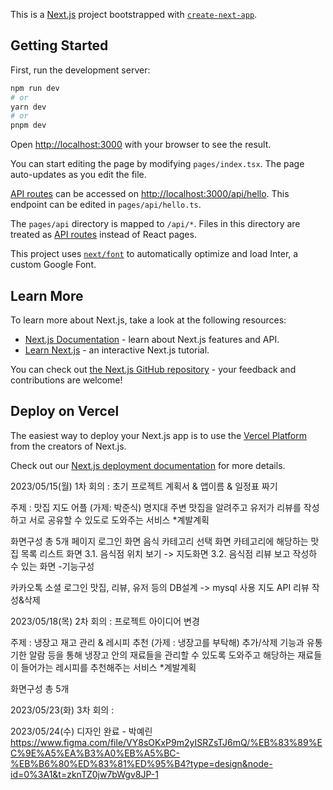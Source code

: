 This is a [Next.js](https://nextjs.org/) project bootstrapped with [`create-next-app`](https://github.com/vercel/next.js/tree/canary/packages/create-next-app).

## Getting Started

First, run the development server:

```bash
npm run dev
# or
yarn dev
# or
pnpm dev
```

Open [http://localhost:3000](http://localhost:3000) with your browser to see the result.

You can start editing the page by modifying `pages/index.tsx`. The page auto-updates as you edit the file.

[API routes](https://nextjs.org/docs/api-routes/introduction) can be accessed on [http://localhost:3000/api/hello](http://localhost:3000/api/hello). This endpoint can be edited in `pages/api/hello.ts`.

The `pages/api` directory is mapped to `/api/*`. Files in this directory are treated as [API routes](https://nextjs.org/docs/api-routes/introduction) instead of React pages.

This project uses [`next/font`](https://nextjs.org/docs/basic-features/font-optimization) to automatically optimize and load Inter, a custom Google Font.

## Learn More

To learn more about Next.js, take a look at the following resources:

- [Next.js Documentation](https://nextjs.org/docs) - learn about Next.js features and API.
- [Learn Next.js](https://nextjs.org/learn) - an interactive Next.js tutorial.

You can check out [the Next.js GitHub repository](https://github.com/vercel/next.js/) - your feedback and contributions are welcome!

## Deploy on Vercel

The easiest way to deploy your Next.js app is to use the [Vercel Platform](https://vercel.com/new?utm_medium=default-template&filter=next.js&utm_source=create-next-app&utm_campaign=create-next-app-readme) from the creators of Next.js.

Check out our [Next.js deployment documentation](https://nextjs.org/docs/deployment) for more details.


2023/05/15(월) 1차 회의 : 초기 프로젝트 계획서 & 앱이름 & 일정표 짜기

주제 : 맛집 지도 어플 (가제: 박준식)
명지대 주변 맛집을 알려주고 유저가 리뷰를 작성하고 서로 공유할 수 있도로 도와주는 서비스
*계발계획

화면구성 총 5개 페이지
로그인 화면
음식 카테고리 선택 화면
카테고리에 해당하는 맛집 목록 리스트 화면 3.1. 음식점 위치 보기 -> 지도화면 3.2. 음식점 리뷰 보고 작성하 수 있는 화면
-기능구성

카카오톡 소셜 로그인
맛집, 리뷰, 유저 등의 DB설계 -> mysql 사용
지도 API
리뷰 작성&삭제


2023/05/18(목) 2차 회의 : 프로젝트 아이디어 변경

주제 : 냉장고 재고 관리 & 레시피 추천 (가제 : 냉장고를 부탁해)
추가/삭제 기능과 유통기한 알람 등을 통해 냉장고 안의 재료들을 관리할 수 있도록 도와주고 해당하는 재료들이 들어가는 레시피를 추천해주는 서비스
*계발계획

화면구성 총 5개

2023/05/23(화) 3차 회의 : 

2023/05/24(수) 디자인 완료 - 박예린
https://www.figma.com/file/VY8sOKxP9m2yISRZsTJ6mQ/%EB%83%89%EC%9E%A5%EA%B3%A0%EB%A5%BC-%EB%B6%80%ED%83%81%ED%95%B4?type=design&node-id=0%3A1&t=zknTZ0jw7bWgv8JP-1



